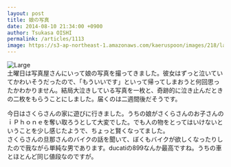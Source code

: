 ```yaml
---
layout: post
title: 娘の写真
date: 2014-08-10 21:34:00 +0900
author: Tsukasa OISHI
permalink: /articles/1113
image: https://s3-ap-northeast-1.amazonaws.com/kaeruspoon/images/218/large.JPG?1407674050
---
```



![Large](https://s3-ap-northeast-1.amazonaws.com/kaeruspoon/images/218/large.JPG?1407674050)  
土曜日は写真屋さんにいって娘の写真を撮ってきました。彼女はずっと泣いていてかわいそうだったので、「もういいです」といって帰ってしまおうと何回思ったかわかりません。結局大泣きしている写真を一枚と、奇跡的に泣き止んだときの二枚をもらうことにしました。届くのは二週間後だそうです。  

今日はさくらさんの家に遊びに行きました。うちの娘がさくらさんのお子さんのｉＰｈｏｎｅを奪い取ろうとして大変でした。でも人の物をとってはいけないということを少し感じたようで、ちょっと賢くなってました。  
さくらさんの旦那さんのバイクの話を聞いて、ぼくもバイクが欲しくなったりしたので我ながら単純な男であります。ducatiの899なんか最高ですね。うちの車とほとんど同じ値段なのですが。  
